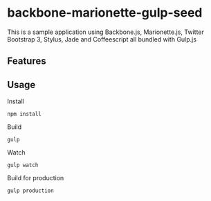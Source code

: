 # backbone-marionette-gulp-seed

This is a sample application using Backbone.js, Marionette.js, Twitter Bootstrap 3, Stylus, Jade and Coffeescript all bundled with Gulp.js


## Features


## Usage

Install

```
npm install
```

Build

```
gulp
```

Watch

```
gulp watch
```

Build for production

```
gulp production
```

